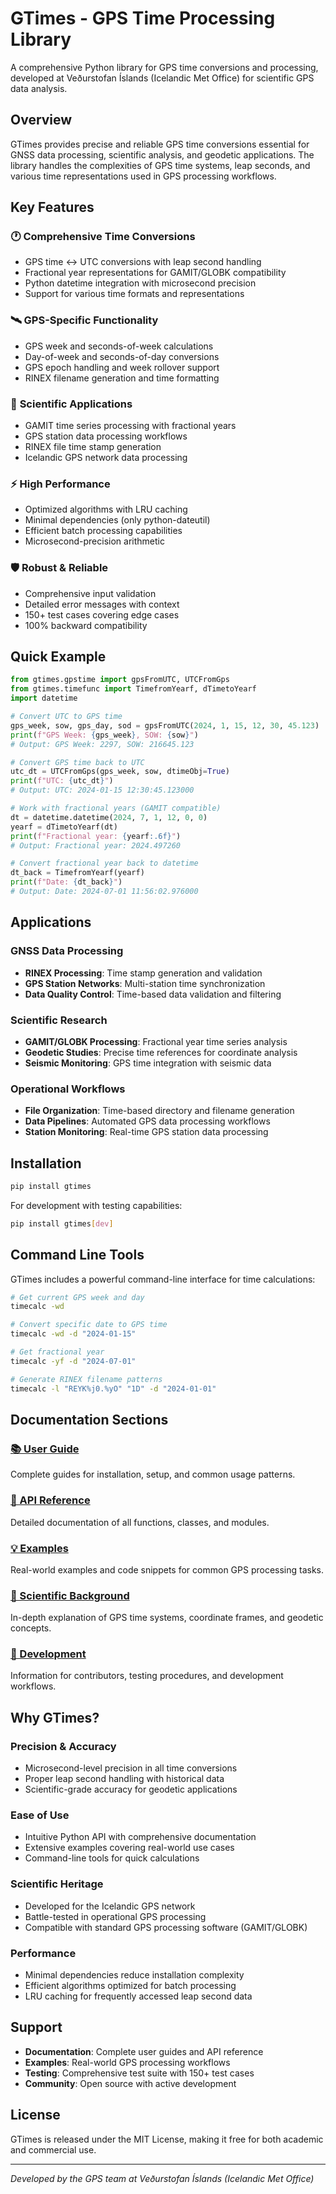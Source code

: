 # GTimes - GPS Time Processing Library

A comprehensive Python library for GPS time conversions and processing, developed at Veðurstofan Íslands (Icelandic Met Office) for scientific GPS data analysis.

## Overview

GTimes provides precise and reliable GPS time conversions essential for GNSS data processing, scientific analysis, and geodetic applications. The library handles the complexities of GPS time systems, leap seconds, and various time representations used in GPS processing workflows.

## Key Features

### 🕐 **Comprehensive Time Conversions**
- GPS time ↔ UTC conversions with leap second handling
- Fractional year representations for GAMIT/GLOBK compatibility
- Python datetime integration with microsecond precision
- Support for various time formats and representations

### 🛰️ **GPS-Specific Functionality**
- GPS week and seconds-of-week calculations
- Day-of-week and seconds-of-day conversions
- GPS epoch handling and week rollover support
- RINEX filename generation and time formatting

### 🔧 **Scientific Applications**
- GAMIT time series processing with fractional years
- GPS station data processing workflows
- RINEX file time stamp generation
- Icelandic GPS network data processing

### ⚡ **High Performance**
- Optimized algorithms with LRU caching
- Minimal dependencies (only python-dateutil)
- Efficient batch processing capabilities
- Microsecond-precision arithmetic

### 🛡️ **Robust & Reliable**
- Comprehensive input validation
- Detailed error messages with context
- 150+ test cases covering edge cases
- 100% backward compatibility

## Quick Example

```python
from gtimes.gpstime import gpsFromUTC, UTCFromGps
from gtimes.timefunc import TimefromYearf, dTimetoYearf
import datetime

# Convert UTC to GPS time
gps_week, sow, gps_day, sod = gpsFromUTC(2024, 1, 15, 12, 30, 45.123)
print(f"GPS Week: {gps_week}, SOW: {sow}")
# Output: GPS Week: 2297, SOW: 216645.123

# Convert GPS time back to UTC
utc_dt = UTCFromGps(gps_week, sow, dtimeObj=True)
print(f"UTC: {utc_dt}")
# Output: UTC: 2024-01-15 12:30:45.123000

# Work with fractional years (GAMIT compatible)
dt = datetime.datetime(2024, 7, 1, 12, 0, 0)
yearf = dTimetoYearf(dt)
print(f"Fractional year: {yearf:.6f}")
# Output: Fractional year: 2024.497260

# Convert fractional year back to datetime
dt_back = TimefromYearf(yearf)
print(f"Date: {dt_back}")
# Output: Date: 2024-07-01 11:56:02.976000
```

## Applications

### GNSS Data Processing
- **RINEX Processing**: Time stamp generation and validation
- **GPS Station Networks**: Multi-station time synchronization
- **Data Quality Control**: Time-based data validation and filtering

### Scientific Research
- **GAMIT/GLOBK Processing**: Fractional year time series analysis
- **Geodetic Studies**: Precise time references for coordinate analysis
- **Seismic Monitoring**: GPS time integration with seismic data

### Operational Workflows
- **File Organization**: Time-based directory and filename generation
- **Data Pipelines**: Automated GPS data processing workflows  
- **Station Monitoring**: Real-time GPS station data processing

## Installation

```bash
pip install gtimes
```

For development with testing capabilities:

```bash
pip install gtimes[dev]
```

## Command Line Tools

GTimes includes a powerful command-line interface for time calculations:

```bash
# Get current GPS week and day
timecalc -wd

# Convert specific date to GPS time
timecalc -wd -d "2024-01-15"

# Get fractional year
timecalc -yf -d "2024-07-01"

# Generate RINEX filename patterns
timecalc -l "REYK%j0.%yO" "1D" -d "2024-01-01"
```

## Documentation Sections

### [📚 User Guide](guides/installation.md)
Complete guides for installation, setup, and common usage patterns.

### [🔧 API Reference](api/gpstime.md)
Detailed documentation of all functions, classes, and modules.

### [💡 Examples](examples/basic-usage.md)
Real-world examples and code snippets for common GPS processing tasks.

### [🧪 Scientific Background](concepts/gps-time-systems.md)
In-depth explanation of GPS time systems, coordinate frames, and geodetic concepts.

### [👥 Development](development/contributing.md)
Information for contributors, testing procedures, and development workflows.

## Why GTimes?

### Precision & Accuracy
- Microsecond-level precision in all time conversions
- Proper leap second handling with historical data
- Scientific-grade accuracy for geodetic applications

### Ease of Use
- Intuitive Python API with comprehensive documentation
- Extensive examples covering real-world use cases
- Command-line tools for quick calculations

### Scientific Heritage
- Developed for the Icelandic GPS network
- Battle-tested in operational GPS processing
- Compatible with standard GPS processing software (GAMIT/GLOBK)

### Performance
- Minimal dependencies reduce installation complexity
- Efficient algorithms optimized for batch processing
- LRU caching for frequently accessed leap second data

## Support

- **Documentation**: Complete user guides and API reference
- **Examples**: Real-world GPS processing workflows
- **Testing**: Comprehensive test suite with 150+ test cases
- **Community**: Open source with active development

## License

GTimes is released under the MIT License, making it free for both academic and commercial use.

---

*Developed by the GPS team at Veðurstofan Íslands (Icelandic Met Office)*